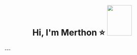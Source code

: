<h1 align="center">Hi, I'm Merthon ⭐
<img src = "https://octodex.github.com/images/spidertocat.png" width ="80px" height="100px"> </h1>
---
